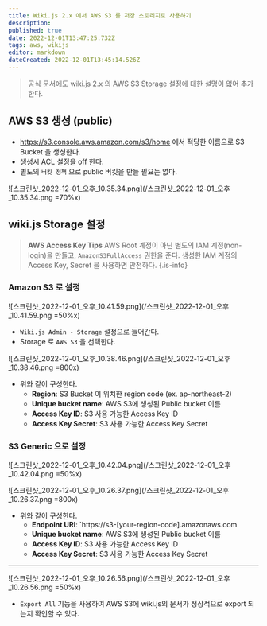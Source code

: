 ```yaml
---
title: Wiki.js 2.x 에서 AWS S3 를 저장 스토리지로 사용하기
description: 
published: true
date: 2022-12-01T13:47:25.732Z
tags: aws, wikijs
editor: markdown
dateCreated: 2022-12-01T13:45:14.526Z
---
```


> 공식 문서에도 wiki.js 2.x 의 AWS S3 Storage 설정에 대한 설명이 없어 추가한다.

## AWS S3 생성 (public)

- https://s3.console.aws.amazon.com/s3/home 에서 적당한 이름으로 S3 Bucket 을 생성한다.
- 생성시 ACL 설정을 off 한다.
- 별도의 `버킷 정책` 으로 public 버킷을 만들 필요는 없다.

![스크린샷_2022-12-01_오후_10.35.34.png](/스크린샷_2022-12-01_오후_10.35.34.png =70%x)

## wiki.js Storage 설정

  
> **AWS Access Key Tips**
> AWS Root 계정이 아닌 별도의 IAM 계정(non-login)을 만들고, `AmazonS3FullAccess` 권한을 준다.
> 생성한 IAM 계정의 Access Key, Secret 을 사용하면 안전하다.
{.is-info}

### Amazon S3 로 설정

![스크린샷_2022-12-01_오후_10.41.59.png](/스크린샷_2022-12-01_오후_10.41.59.png =50%x)

- `Wiki.js Admin - Storage` 설정으로 들어간다.
- Storage 로 `AWS S3` 을 선택한다.

![스크린샷_2022-12-01_오후_10.38.46.png](/스크린샷_2022-12-01_오후_10.38.46.png =800x)

- 위와 같이 구성한다.
  - **Region**: S3 Bucket 이 위치한 region code (ex. ap-northeast-2)
  - **Unique bucket name**: AWS S3에 생성된 Public bucket 이름
  - **Access Key ID**: S3 사용 가능한 Access Key ID
  - **Access Key Secret**: S3 사용 가능한 Access Key Secret

### S3 Generic 으로 설정

![스크린샷_2022-12-01_오후_10.42.04.png](/스크린샷_2022-12-01_오후_10.42.04.png =50%x)



![스크린샷_2022-12-01_오후_10.26.37.png](/스크린샷_2022-12-01_오후_10.26.37.png =800x)

- 위와 같이 구성한다.
  - **Endpoint URI**: `https://s3-[your-region-code].amazonaws.com
  - **Unique bucket name**: AWS S3에 생성된 Public bucket 이름
  - **Access Key ID**: S3 사용 가능한 Access Key ID
  - **Access Key Secret**: S3 사용 가능한 Access Key Secret


---

![스크린샷_2022-12-01_오후_10.26.56.png](/스크린샷_2022-12-01_오후_10.26.56.png =50%x)

- `Export All` 기능을 사용하여 AWS S3에 wiki.js의 문서가 정상적으로 export 되는지 확인할 수 있다.